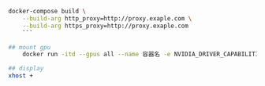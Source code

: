 ``` bash
docker-compose build \
    --build-arg http_proxy=http://proxy.exaple.com \
    --build-arg https_proxy=http://proxy.exaple.com
    ```

## mount gpu
    docker run -itd --gpus all --name 容器名 -e NVIDIA_DRIVER_CAPABILITIES=compute,utility -e NVIDIA_VISIBLE_DEVICES=all 镜像名

## display
xhost +